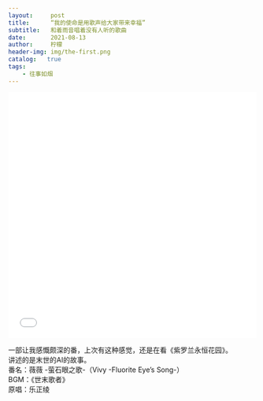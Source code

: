 ```yaml
---
layout:     post
title:      “我的使命是用歌声给大家带来幸福”
subtitle:   和着雨音唱着没有人听的歌曲
date:       2021-08-13
author:     柠檬
header-img: img/the-first.png
catalog:   true
tags:
    - 往事如烟
---
```

<iframe src="//player.bilibili.com/player.html?aid=589733596&bvid=BV1eq4y1Q7SJ&cid=384564253&page=1&high_quality=1&danmaku=0" allowfullscreen="allowfullscreen" width="100%" height="500" scrolling="no" frameborder="0" sandbox="allow-top-navigation allow-same-origin allow-forms allow-scripts"></iframe>

一部让我感慨颇深的番，上次有这种感觉，还是在看《紫罗兰永恒花园》。  
讲述的是末世的AI的故事。  
番名：薇薇 -萤石眼之歌-（Vivy -Fluorite Eye’s Song-）  
BGM：《世末歌者》  
原唱：乐正绫   
